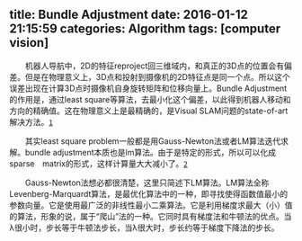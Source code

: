 title: Bundle Adjustment
date: 2016-01-12 21:15:59
categories: Algorithm
tags: [computer vision]
---

　　机器人导航中，2D的特征reproject回三维域内，和真正的3D点的位置会有偏差。但是在物理意义上，3D点和投射到摄像机的2D特征点是同一个点。所以这个误差出现在计算3D点时摄像机自身旋转矩阵和位移向量上。Bundle Adjustment的作用是，通过least square等算法，去最小化这个偏差，以此得到机器人移动和方向的精确值。这在物理意义上是最精确的，是Visual SLAM问题的state-of-art解决方法。[`1`][1]

<!--more-->

　　其实least square problem一般都是用Gauss-Newton法或者LM算法迭代求解。bundle adjustment本质也是lm算法。由于是特定的形式，所以可以化成sparse　matrix的形式，这样计算量大大减小了。[`2`][2]

　　Gauss-Newton法想必都很清楚，这里只简述下LM算法。LM算法全称Levenberg-Marquardt算法，是最优化算法中的一种，即寻找使得函数值最小的参数向量。它是使用最广泛的非线性最小二乘算法。它是利用梯度求最大（小）值的算法，形象的说，属于“爬山”法的一种。它同时具有梯度法和牛顿法的优点。当λ很小时，步长等于牛顿法步长，当λ很大时，步长约等于梯度下降法的步长。

[1]:https://www.zhihu.com/question/29082659/answer/43132553
[2]:https://www.zhihu.com/question/29082659/answer/43138062

